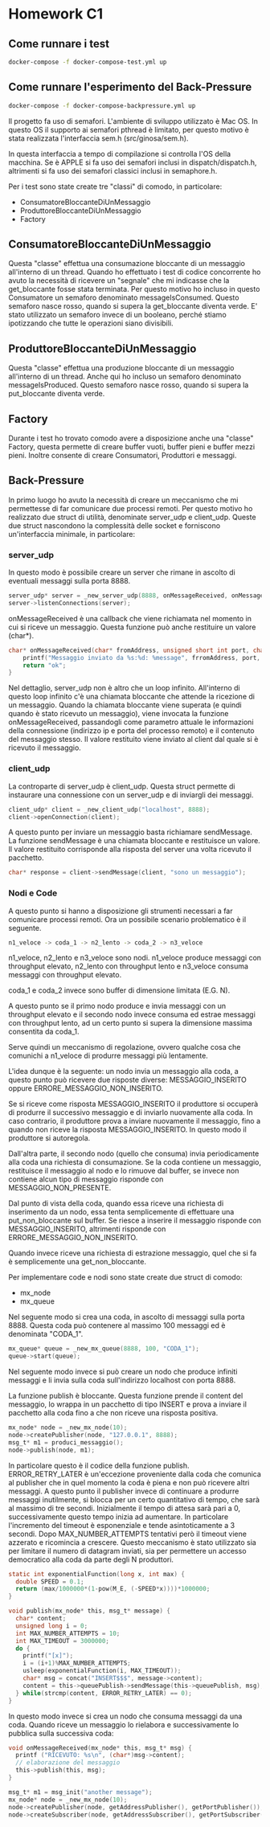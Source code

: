 # Homework C1

## Come runnare i test
```sh
docker-compose -f docker-compose-test.yml up
```

## Come runnare l'esperimento del Back-Pressure
```sh
docker-compose -f docker-compose-backpressure.yml up
```

Il progetto fa uso di semafori. L'ambiente di sviluppo utilizzato è Mac OS. In questo OS il supporto ai
semafori pthread è limitato, per questo motivo è stata realizzata l'interfaccia sem.h (src/ginosa/sem.h).

In questa interfaccia a tempo di compilazione si controlla l'OS della macchina. Se è APPLE si fa uso dei semafori
inclusi in dispatch/dispatch.h, altrimenti si fa uso dei semafori classici inclusi in semaphore.h.

Per i test sono state create tre "classi" di comodo, in particolare:

- ConsumatoreBloccanteDiUnMessaggio
- ProduttoreBloccanteDiUnMessaggio
- Factory


## ConsumatoreBloccanteDiUnMessaggio
Questa "classe" effettua una consumazione bloccante di un messaggio all'interno di un thread. Quando ho effettuato i
test di codice concorrente ho avuto la necessità di ricevere un "segnale" che mi indicasse che la get_bloccante fosse
stata terminata. Per questo motivo ho incluso in questo Consumatore un semaforo denominato messageIsConsumed.
Questo semaforo nasce rosso, quando si supera la get_bloccante diventa verde. E' stato utilizzato un semaforo invece 
di un booleano, perché stiamo ipotizzando che tutte le operazioni siano divisibili.

## ProduttoreBloccanteDiUnMessaggio
Questa "classe" effettua una produzione bloccante di un messaggio all'interno di un thread. Anche qui ho incluso
un semaforo denominato messageIsProduced. Questo semaforo nasce rosso, quando si supera la put_bloccante diventa verde.


## Factory
Durante i test ho trovato comodo avere a disposizione anche una "classe" Factory, questa permette di creare buffer vuoti,
buffer pieni e buffer mezzi pieni. Inoltre consente di creare Consumatori, Produttori e messaggi.


## Back-Pressure
In primo luogo ho avuto la necessità di creare un meccanismo che mi permettesse di far comunicare due processi remoti.
Per questo motivo ho realizzato due struct di utilità, denominate server_udp e client_udp. Queste due struct nascondono
la complessità delle socket e forniscono un'interfaccia minimale, in particolare:

### server_udp
In questo modo è possibile creare un server che rimane in ascolto di eventuali messaggi sulla porta 8888.

```c
server_udp* server = _new_server_udp(8888, onMessageReceived, onMessageReceivedArgs);
server->listenConnections(server);
```

onMessageReceived è una callback che viene richiamata nel momento in cui si riceve un messaggio. Questa funzione
può anche restituire un valore (char*).
```c
char* onMessageReceived(char* fromAddress, unsigned short int port, char* message, void* args) {
    printf("Messaggio inviato da %s:%d: %message", frromAddress, port, message);
    return "ok";
}
```

Nel dettaglio, server_udp non è altro che un loop infinito. All'interno di questo loop infinito c'è una chiamata
bloccante che attende la ricezione di un messaggio. Quando la chiamata bloccante viene superata (e quindi quando è stato
ricevuto un messaggio), viene invocata la funzione onMessageReceived, passandogli come parametro attuale le informazioni
della connessione (indirizzo ip e porta del processo remoto) e il contenuto del messaggio stesso.
Il valore restituito viene inviato al client dal quale si è ricevuto il messaggio.

### client_udp
La controparte di server_udp è client_udp. Questa struct permette di instaurare una connessione con un server_udp e di
inviargli dei messaggi.

```c
client_udp* client = _new_client_udp("localhost", 8888);
client->openConnection(client);
```

A questo punto per inviare un messaggio basta richiamare sendMessage. La funzione sendMessage è una chiamata bloccante e
restituisce un valore. Il valore restituito corrisponde alla risposta del server una volta ricevuto il pacchetto.
```c
char* response = client->sendMessage(client, "sono un messaggio");
```

### Nodi e Code
A questo punto si hanno a disposizione gli strumenti necessari a far comunicare processi remoti. Ora un possibile
scenario problematico è il seguente.

```bash
n1_veloce -> coda_1 -> n2_lento -> coda_2 -> n3_veloce
```

n1_veloce, n2_lento e n3_veloce sono nodi. n1_veloce produce messaggi con throughput elevato, n2_lento con throughput
lento e n3_veloce consuma messaggi con throughput elevato.

coda_1 e coda_2 invece sono buffer di dimensione limitata (E.G. N).

A questo punto se il primo nodo produce e invia messaggi con un throughput elevato e il secondo nodo invece consuma ed
estrae messaggi con throughput lento, ad un certo punto si supera la dimensione massima consentita da coda_1.

Serve quindi un meccanismo di regolazione, ovvero qualche cosa che comunichi a n1_veloce di produrre messaggi più lentamente.

L'idea dunque è la seguente: un nodo invia un messaggio alla coda, a questo punto può ricevere due risposte diverse: 
MESSAGGIO_INSERITO oppure ERRORE_MESSAGGIO_NON_INSERITO.

Se si riceve come risposta MESSAGGIO_INSERITO il produttore si occuperà di produrre il successivo messaggio e di inviarlo
nuovamente alla coda. In caso contrario, il produttore prova a inviare nuovamente il messaggio, fino a quando non riceve
la risposta MESSAGGIO_INSERITO. In questo modo il produttore si autoregola.

Dall'altra parte, il secondo nodo (quello che consuma) invia periodicamente alla coda una richiesta di consumazione. Se
la coda contiene un messaggio, restituisce il messaggio al nodo e lo rimuove dal buffer, se invece non contiene alcun
tipo di messaggio risponde con MESSAGGIO_NON_PRESENTE.

Dal punto di vista della coda, quando essa riceve una richiesta di inserimento da un nodo, essa tenta semplicemente di 
effettuare una put_non_bloccante sul buffer. Se riesce a inserire il messaggio risponde con MESSAGGIO_INSERITO, altrimenti
risponde con ERRORE_MESSAGGIO_NON_INSERITO.

Quando invece riceve una richiesta di estrazione messaggio, quel che si fa è semplicemente una get_non_bloccante.

Per implementare code e nodi sono state create due struct di comodo:
- mx_node
- mx_queue

Nel seguente modo si crea una coda, in ascolto di messaggi sulla porta 8888. Questa coda può contenere al massimo 100 
messaggi ed è denominata "CODA_1".
```c
mx_queue* queue = _new_mx_queue(8888, 100, "CODA_1");
queue->start(queue);  
```

Nel seguente modo invece si può creare un nodo che produce infiniti messaggi e li invia sulla coda sull'indirizzo
localhost con porta 8888.

La funzione publish è bloccante. Questa funzione prende il content del messaggio, lo wrappa in un pacchetto di tipo
INSERT e prova a inviare il pacchetto alla coda fino a che non riceve una risposta positiva.
```c
mx_node* node = _new_mx_node(10);
node->createPublisher(node, "127.0.0.1", 8888);
msg_t* m1 = produci_messaggio();
node->publish(node, m1);
```

In particolare questo è il codice della funzione publish. ERROR_RETRY_LATER è un'eccezione proveniente dalla coda
che comunica al publisher che in quel momento la coda è piena e non può ricevere altri messaggi. A questo punto
il publisher invece di continuare a produrre messaggi inutilmente, si blocca per un certo quantitativo di tempo, che sarà
al massimo di tre secondi. Inizialmente il tempo di attesa sarà pari a 0, successivamente questo tempo inizia ad aumentare.
In particolare l'incremento del timeout è esponenziale e tende asintoticamente a 3 secondi. Dopo MAX_NUMBER_ATTEMPTS 
tentativi però il timeout viene azzerato e ricomincia a crescere. Questo meccanismo è stato utilizzato sia per limitare
il numero di datagram inviati, sia per permettere un accesso democratico alla coda da parte degli N produttori.
```c
static int exponentialFunction(long x, int max) {
  double SPEED = 0.1;
  return (max/1000000*(1-pow(M_E, (-SPEED*x))))*1000000;
}

void publish(mx_node* this, msg_t* message) {
  char* content;
  unsigned long i = 0;
  int MAX_NUMBER_ATTEMPTS = 10;
  int MAX_TIMEOUT = 3000000;
  do {
    printf("[x]");
    i = (i+1)%MAX_NUMBER_ATTEMPTS;
    usleep(exponentialFunction(i, MAX_TIMEOUT));
    char* msg = concat("INSERT$$$", message->content);
    content = this->queuePublish->sendMessage(this->queuePublish, msg);
  } while(strcmp(content, ERROR_RETRY_LATER) == 0);
}
```

In questo modo invece si crea un nodo che consuma messaggi da una coda. Quando riceve un messaggio lo rielabora e 
successivamente lo pubblica sulla successiva coda:
```c
void onMessageReceived(mx_node* this, msg_t* msg) {
  printf ("RICEVUTO: %s\n", (char*)msg->content);
  // elaborazione del messaggio
  this->publish(this, msg);
}

msg_t* m1 = msg_init("another message");
mx_node* node = _new_mx_node(10);
node->createPublisher(node, getAddressPublisher(), getPortPublisher());
node->createSubscriber(node, getAddressSubscriber(), getPortSubscriber(), onMessageReceived);
```
